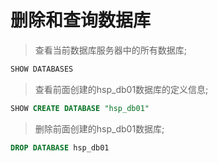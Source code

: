 # 删除和查询数据库

> 查看当前数据库服务器中的所有数据库;
>
```sql
SHOW DATABASES
```

> 查看前面创建的hsp_db01数据库的定义信息;
>
```sql
SHOW CREATE DATABASE "hsp_db01"
```

> 删除前面创建的hsp_db01数据库;
>
```sql
DROP DATABASE hsp_db01
```